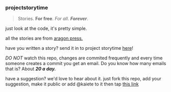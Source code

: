 ### projectstorytime
> Stories. **For free**. *For all*. ***Forever***.

just look at the code, it's pretty simple.

all the stories are from [aragon press.](https://aragon-press.com)

have you written a story? send it in to project storytime [here](mailto:kaiete@aragon-press.com)!

*DO NOT* watch this repo, changes are commited frequently and every time someone creates a commit you get an email. Do you know how many emails that is? About ***20 a day.***

have a suggestion? we'd love to hear about it. just fork this repo, add your suggestion, make it public or add @kaiete to it then tap [this link](mailto:kaiete@aragon-press.com?subject=I've%20got%20a%20suggestion%20for%20storytime&body=(put%20a%20link%20to%20your%20fork%20here))
